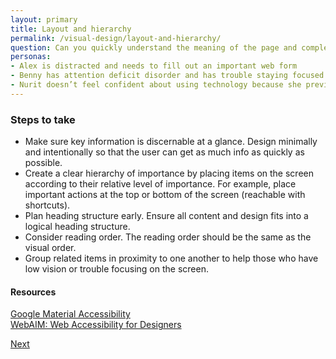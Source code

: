 ```yaml
---
layout: primary
title: Layout and hierarchy
permalink: /visual-design/layout-and-hierarchy/
question: Can you quickly understand the meaning of the page and complete your task?
personas:
- Alex is distracted and needs to fill out an important web form
- Benny has attention deficit disorder and has trouble staying focused on busy pages
- Nurit doesn’t feel confident about using technology because she previously wasn’t able to find what she was looking for.
---
```


### Steps to take
- Make sure key information is discernable at a glance. Design minimally and intentionally so that the user can get as much info as quickly as possible.
- Create a clear hierarchy of importance by placing items on the screen according to their relative level of importance. For example, place important actions at the top or bottom of the screen (reachable with shortcuts).
- Plan heading structure early. Ensure all content and design fits into a logical heading structure.
- Consider reading order. The reading order should be the same as the visual order.
- Group related items in proximity to one another to help those who have low vision or trouble focusing on the screen.

#### Resources
[Google Material Accessibility](https://material.io/guidelines/usability/accessibility.html)
<br>
[WebAIM: Web Accessibility for Designers](http://webaim.org/resources/designers/)

<a class="usa-button button-next" href="{{ site.baseurl }}/visual-design/typography/">
  Next <i class="fa fa-chevron-right" aria-hidden="true"></i>
</a>
